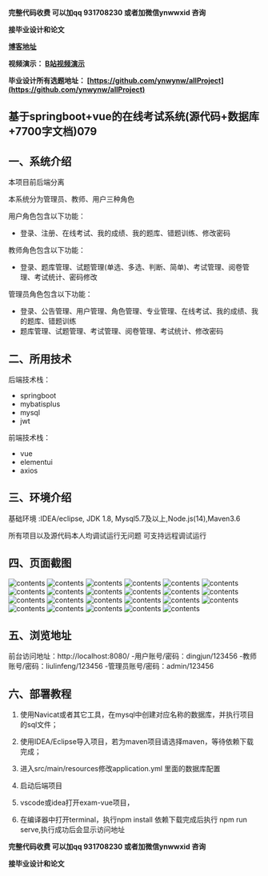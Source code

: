 **完整代码收费  可以加qq 931708230 或者加微信ynwwxid 咨询**

**接毕业设计和论文**

**[博客地址](https://blog.csdn.net/2303_76227485/article/details/131224737)**

**视频演示：
[B站视频演示](https://www.bilibili.com/video/BV1rV411u7TG/)**

**毕业设计所有选题地址：
[https://github.com/ynwynw/allProject](https://github.com/ynwynw/allProject)**

## 基于springboot+vue的在线考试系统(源代码+数据库+7700字文档)079

## 一、系统介绍
本项目前后端分离

本系统分为管理员、教师、用户三种角色

用户角色包含以下功能：
- 登录、注册、在线考试、我的成绩、我的题库、错题训练、修改密码

教师角色包含以下功能：
- 登录、题库管理、试题管理(单选、多选、判断、简单)、考试管理、阅卷管理、考试统计、密码修改

管理员角色包含以下功能：
- 登录、公告管理、用户管理、角色管理、专业管理、在线考试、我的成绩、我的题库、错题训练
- 题库管理、试题管理、考试管理、阅卷管理、考试统计、修改密码

## 二、所用技术

后端技术栈：

- springboot
- mybatisplus
- mysql
- jwt

前端技术栈：

- vue
- elementui
- axios



## 三、环境介绍

基础环境 :IDEA/eclipse, JDK 1.8, Mysql5.7及以上,Node.js(14),Maven3.6

所有项目以及源代码本人均调试运行无问题 可支持远程调试运行

## 四、页面截图

![contents](./picture/picture1.png)
![contents](./picture/picture2.png)
![contents](./picture/picture3.png)
![contents](./picture/picture4.png)
![contents](./picture/picture5.png)
![contents](./picture/picture6.png)
![contents](./picture/picture7.png)
![contents](./picture/picture8.png)
![contents](./picture/picture9.png)
![contents](./picture/picture10.png)
![contents](./picture/picture11.png)
![contents](./picture/picture12.png)
![contents](./picture/picture13.png)
![contents](./picture/picture14.png)
![contents](./picture/picture15.png)
![contents](./picture/picture16.png)
![contents](./picture/picture17.png)
![contents](./picture/picture18.png)
![contents](./picture/picture19.png)
![contents](./picture/picture20.png)
![contents](./picture/picture21.png)
![contents](./picture/picture22.png)
![contents](./picture/picture23.png)

## 五、浏览地址
前台访问地址：http://localhost:8080/
-用户账号/密码：dingjun/123456
-教师账号/密码：liulinfeng/123456
-管理员账号/密码：admin/123456

## 六、部署教程

1. 使用Navicat或者其它工具，在mysql中创建对应名称的数据库，并执行项目的sql文件；

2. 使用IDEA/Eclipse导入项目，若为maven项目请选择maven，等待依赖下载完成；

3. 进入src/main/resources修改application.yml 里面的数据库配置

4. 启动后端项目

5. vscode或idea打开exam-vue项目，

6. 在编译器中打开terminal，执行npm install 依赖下载完成后执行 npm run serve,执行成功后会显示访问地址

**完整代码收费  可以加qq 931708230 或者加微信ynwwxid 咨询**

**接毕业设计和论文**





